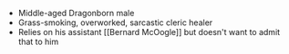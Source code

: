 - Middle-aged Dragonborn male
- Grass-smoking, overworked, sarcastic cleric healer
- Relies on his assistant [[Bernard McOogle]] but doesn't want to admit that to him